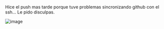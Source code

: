 Hice el push mas tarde porque tuve problemas sincronizando github con el ssh... Le pido disculpas.

![image](https://user-images.githubusercontent.com/53031659/121125960-67f5a980-c7f5-11eb-9d60-3ed501812ace.png)
